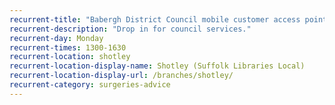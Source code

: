 ```yaml
---
recurrent-title: "Babergh District Council mobile customer access point"
recurrent-description: "Drop in for council services."
recurrent-day: Monday
recurrent-times: 1300-1630
recurrent-location: shotley
recurrent-location-display-name: Shotley (Suffolk Libraries Local)
recurrent-location-display-url: /branches/shotley/
recurrent-category: surgeries-advice
---
```

